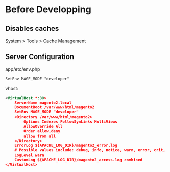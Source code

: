 # Before Developping

## Disables caches

System &gt; Tools &gt; Cache Management

## Server Configuration

app/etc/env.php

```xml
SetEnv MAGE_MODE "developer"
```

vhost:

```xml
<VirtualHost *:80>
    ServerName magento2.local
    DocumentRoot /var/www/html/magento2
    SetEnv MAGE_MODE "developer"
    <Directory /var/www/html/magento2>
        Options Indexes FollowSymLinks MultiViews
        AllowOverride All
        Order allow,deny
        allow from all
    </Directory>
    ErrorLog ${APACHE_LOG_DIR}/magento2_error.log
    # Possible values include: debug, info, notice, warn, error, crit, alert, emerg.
    LogLevel warn
    CustomLog ${APACHE_LOG_DIR}/magento2_access.log combined
</VirtualHost>
```



